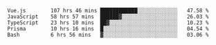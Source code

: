 <!--START_SECTION:waka-->

```text
Vue.js        107 hrs 46 mins ████████████░░░░░░░░░░░░░   47.58 %
JavaScript    58 hrs 57 mins  ██████▓░░░░░░░░░░░░░░░░░░   26.03 %
TypeScript    23 hrs 10 mins  ██▓░░░░░░░░░░░░░░░░░░░░░░   10.23 %
Prisma        10 hrs 16 mins  █░░░░░░░░░░░░░░░░░░░░░░░░   04.54 %
Bash          6 hrs 56 mins   ▓░░░░░░░░░░░░░░░░░░░░░░░░   03.06 %
```

<!--END_SECTION:waka-->
